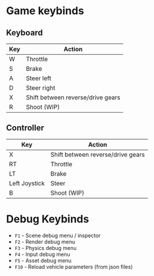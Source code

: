 # Game keybinds

## Keyboard
| Key | Action |
|----|---|
| W | Throttle |
| S | Brake |
| A | Steer left |
| D | Steer right |
| X | Shift between reverse/drive gears | 
| R | Shoot (WIP) |

## Controller
| Key | Action |
|----|---|
| X | Shift between reverse/drive gears |
| RT | Throttle |
| LT | Brake |
| Left Joystick | Steer |
| B | Shoot (WIP) |

# Debug Keybinds

- `F1` - Scene debug menu / inspector
- `F2` - Render debug menu
- `F3` - Physics debug menu
- `F4` - Input debug menu
- `F5` - Asset debug menu
- `F10` - Reload vehicle parameters (from json files)
